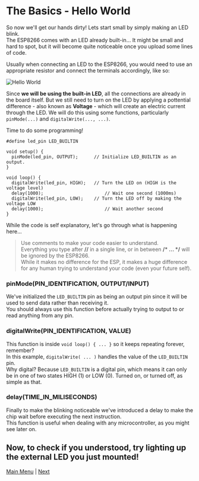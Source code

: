 # The Basics - Hello World

So now we'll get our hands dirty! Lets start small by simply making an LED blink.
</br>The ESP8266 comes with an LED already built-in... It might be small and hard to spot, but it will become quite noticeable once you upload some lines of code.

Usually when connecting an LED to the ESP8266, you would need to use an appropriate resistor and connect the terminals accordingly, like so:

![Hello World](./images/blink.PNG)

Since **we will be using the built-in LED**, all the connections are already in the board itself. But we still need to turn on the LED by applying a pottential difference - also known as **Voltage** - which will create an electric current through the LED. We will do this using some functions, particularly ```pinMode(...)``` and ```digitalWrite(..., ...)```.

Time to do some programming!

```Arduino
#define led_pin LED_BUILTIN

void setup() {
  pinMode(led_pin, OUTPUT);      // Initialize LED_BUILTIN as an output.
}

void loop() {
  digitalWrite(led_pin, HIGH);   // Turn the LED on (HIGH is the voltage level)
  delay(1000);                       // Wait one second (1000ms)
  digitalWrite(led_pin, LOW);    // Turn the LED off by making the voltage LOW
  delay(1000);                       // Wait another second
}
```

While the code is self explanatory, let's go through what is happening here...
> Use comments to make your code easier to understand.</br>Everything you type after **//**  in a single line, or in between **/\* ... \*/** will be ignored by the ESP8266.</br>While it makes no difference for the ESP, it makes a huge difference for any human trying to understand your code (even your future self).

### pinMode(PIN_IDENTIFICATION, OUTPUT/INPUT)

We've initialized the ```LED_BUILTIN``` pin as being an output pin since it will be used to send data rather than receiving it.
</br>You should always use this function before actually trying to output to or read anything from any pin.

### digitalWrite(PIN_IDENTIFICATION, VALUE)

This function is inside ```void loop() { ... }``` so it keeps repeating forever, remember?
</br>In this example, ```digitalWrite( ... )``` handles the value of the ```LED_BUILTIN``` pin.
</br>Why digital? Because ```LED_BUILTIN``` is a digital pin, which means it can only be in one of two states HIGH (1) or LOW (0). Turned on, or turned off, as simple as that.

### delay(TIME_IN_MILISECONDS)

Finally to make the blinking noticeable we've introduced a delay to make the chip wait before executing the next instruction.
</br>This function is useful when dealing with any microcontroller, as you might see later on.

## Now, to check if you understood, try lighting up the external LED you just mounted!

[Main Menu](../readme.md) | [Next](./ex1.md)
